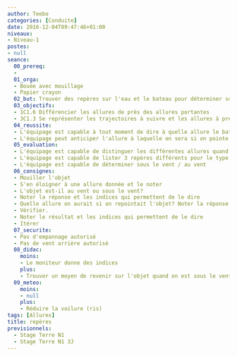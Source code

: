 ```yaml
---
author: Teebo
categories: [Conduite]
date: 2016-12-04T09:47:46+01:00
niveaux:
- Niveau-1
postes:
- null
seance:
  00_prereq:
  -
  01_orga:
  - Bouée avec mouillage
  - Papier crayon
  02_but: Trouver des repères sur l'eau et le bateau pour déterminer son allure et sa position par rapport à un objet
  03_objectifs:
  - 1C1.6 Différencier les allures de près des allures portantes
  - 3C1.3 Se représenter les trajectoires à suivre et les allures à prendre pour rejoindre un point donné du plan d’eau
  04_reussite:
  - L'équipage est capable à tout moment de dire à quelle allure le bateau est
  - L'équipage peut anticiper l'allure à laquelle on sera si on pointe l'objet
  05_evaluation:
  - L'équipage est capable de distinguer les différentes allures quand le bateau pointe vers l'objet
  - L'équipage est capable de lister 3 repères différents pour le type d'allure
  - L'équipage est capable de déterminer sous le vent / au vent
  06_consignes:
  - Mouiller l'objet
  - S'en éloigner à une allure donnée et le noter
  - L'objet est-il au vent ou sous le vent?
  - Noter la réponse et les indices qui permettent de le dire
  - Quelle allure on aurait si on repointait l'objet? Noter la réponse
  - Vérifier.
  - Noter le résultat et les indices qui permettent de le dire
  - Itérer
  07_securite:
  - Pas d'empannage autorisé
  - Pas de vent arrière autorisé
  08_didac:
    moins:
    - Le moniteur donne des indices
    plus:
    - Trouver un moyen de revenir sur l'objet quand on est sous le vent direct
  09_meteo:
    moins:
    - null
    plus:
    - Réduire la voilure (ris)
tags: [Allures]
title: repères
previsionnels:
  - Stage Terre N1
  - Stage Terre N1 3J
---
```

